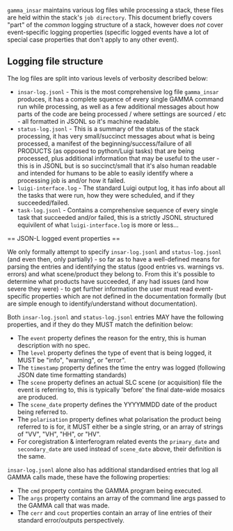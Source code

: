 `gamma_insar` maintains various log files while processing a stack, these files are held within the stack's `job directory`.
This document briefly covers "part" of the *common* logging structure of a stack, however does *not* cover event-specific logging properties (specific logged events have a lot of special case properties that don't apply to any other event).

## Logging file structure ##

The log files are split into various levels of verbosity described below:
 * `insar-log.jsonl` - This is the most comprehensive log file `gamma_insar` produces, it has a complete squence of every single GAMMA command run while processing, as well as a few additional messages about how parts of the code are being processed / where settings are sourced / etc - all formatted in JSONL so it's machine readable.
 * `status-log.jsonl` - This is a summary of the status of the stack processing, it has very small/succinct messages about what is being processed, a manifest of the beginning/success/failure of all PRODUCTS (as opposed to python/Luigi tasks) that are being processed, plus additional information that may be useful to the user - this is in JSONL but is so succinct/small that it's also human readable and intended for humans to be able to easily identify where a processing job is and/or how it failed.
 * `luigi-interface.log` - The standard Luigi output log, it has info about all the tasks that were run, how they were scheduled, and if they succeeded/failed.
 * `task-log.jsonl` - Contains a comprehensive sequence of every single task that succeeded and/or failed, this is a strictly JSONL structured equivilent of what `luigi-interface.log` is more or less...

== JSON-L logged event properties ==

We only formally attempt to specify `insar-log.jsonl` and `status-log.jsonl` (and even then, only partially) - so far as to have a well-defined means for parsing the entries and identifying the status (good entries vs. warnings vs. errors) and what scene/product they belong to.  From this it's possible to determine what products have succeeded, if any had issues (and how severe they were) - to get further information the user must read event-specific properties which are not defined in the documentation formally (but are simple enough to identify/understand without documentation).

Both `insar-log.jsonl` and `status-log.jsonl` entries MAY have the following properties, and if they do they MUST match the definition below:
 * The `event` property defines the reason for the entry, this is human description with no spec.
 * The `level` property defines the type of event that is being logged, it MUST be "info", "warning", or "error".
 * The `timestamp` property defines the time the entry was logged (following JSON date time formatting standards)
 * The `scene` property defines an actual SLC scene (or acquisition) file the event is referring to, this is typically 'before' the final date-wide mosaics are produced.
 * The `scene_date` property defines the YYYYMMDD date of the product being referred to.
 * The `polarisation` property defines what polarisation the product being referred to is for, it MUST either be a single string, or an array of strings of "VV", "VH", "HH", or "HV".
 * For coregistration & interferogram related events the `primary_date` and `secondary_date` are used instead of `scene_date` above, their definition is the same.

`insar-log.jsonl` alone also has additional standardised entries that log all GAMMA calls made, these have the following properties:
 * The `cmd` property contains the GAMMA program being executed.
 * The `args` property contains an array of the command line args passed to the GAMMA call that was made.
 * The `cerr` and `cout` properties contain an array of line entries of their standard error/outputs perspectively.
